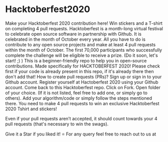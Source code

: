 # Hacktoberfest2020
Make your Hacktoberfest 2020 contribution here! Win stickers and a T-shirt on completing 4 pull requests.
Hacktoberfest is a month-long virtual festival to celebrate open source software in partnership with Github. It is celebrated in the month of October every year. All you have to do is contribute to any open source projects and make at least 4 pull requests within the month of October.
The first 70,000 participants who successfully complete the challenge will be eligible to receive a prize. (Do it soon, let's start! ;) )
This is a beginner-friendly repo to help you in open-source contributions. Made specifically for HACKTOBERFEST 2020!
Please check first if your code is already present in this repo, if it's already there then don't add that!
How to create pull requests (PRs)?
Sign up or sign in to your Github account.
Register yourself at Hactoberfest 2020 using your Github account.
Come back to this Hacktoberfest repo.
Click on Fork.
Open folder of your choice. (If it is not listed, feel free to add one, or simply go to others).
Add your algorithm/code or simply follow the steps mentioned there.
You need to make 4 pull requests to win an exclusive Hacktoberfest 2020 Tshirt and stickers!

Even if your pull requests aren’t accepted, it should count towards your 4 pull requests (that's necessary to win the swags).

Give it a Star if you liked it! ⭐
For any query feel free to reach out to us at
